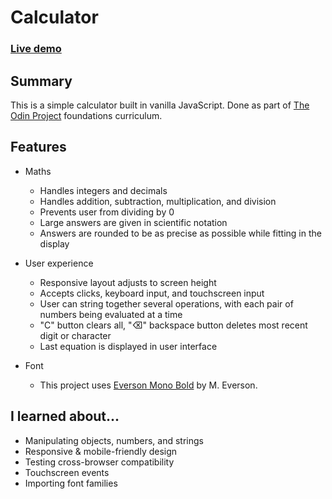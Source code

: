 # Calculator

### [Live demo](https://s-hens.github.io/calculator/)

## Summary

This is a simple calculator built in vanilla JavaScript. Done as part of [The Odin Project](https://www.theodinproject.com/) foundations curriculum.

## Features

- Maths
	- Handles integers and decimals
	- Handles addition, subtraction, multiplication, and division
	- Prevents user from dividing by 0
	- Large answers are given in scientific notation
	- Answers are rounded to be as precise as possible while fitting in the display

- User experience
	- Responsive layout adjusts to screen height
	- Accepts clicks, keyboard input, and touchscreen input
	- User can string together several operations, with each pair of numbers being evaluated at a time
	- "C" button clears all, "⌫" backspace button deletes most recent digit or character
	- Last equation is displayed in user interface

- Font
	- This project uses [Everson Mono Bold](https://www.evertype.com/emono/) by M. Everson.

## I learned about...

- Manipulating objects, numbers, and strings
- Responsive & mobile-friendly design
- Testing cross-browser compatibility
- Touchscreen events
- Importing font families
